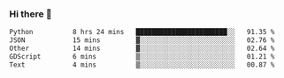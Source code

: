 ### Hi there 👋

<!--START_SECTION:waka-->

```txt
Python          8 hrs 24 mins   ███████████████████████░░   91.35 %
JSON            15 mins         ▓░░░░░░░░░░░░░░░░░░░░░░░░   02.76 %
Other           14 mins         ▓░░░░░░░░░░░░░░░░░░░░░░░░   02.64 %
GDScript        6 mins          ▒░░░░░░░░░░░░░░░░░░░░░░░░   01.21 %
Text            4 mins          ▒░░░░░░░░░░░░░░░░░░░░░░░░   00.87 %
```

<!--END_SECTION:waka-->
